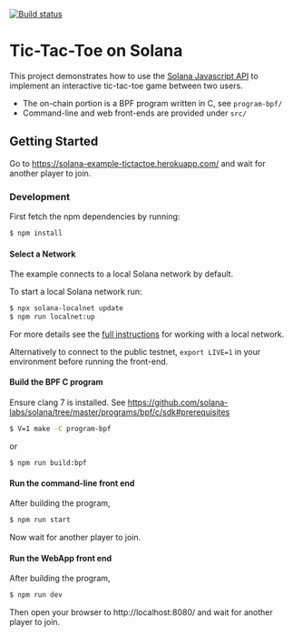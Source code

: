 [![Build status][travis-image]][travis-url]

[travis-image]: https://api.travis-ci.org/solana-labs/example-tictactoe.svg?branch=master
[travis-url]: https://travis-ci.org/solana-labs/example-tictactoe

# Tic-Tac-Toe on Solana

This project demonstrates how to use the [Solana Javascript API](https://github.com/solana-labs/solana-web3.js)
to implement an interactive tic-tac-toe game between two users.

* The on-chain portion is a BPF program written in C, see `program-bpf/`
* Command-line and web front-ends are provided under `src/`

## Getting Started
Go to https://solana-example-tictactoe.herokuapp.com/ and wait for another player to join.

### Development

First fetch the npm dependencies by running:
```sh
$ npm install
```

#### Select a Network
The example connects to a local Solana network by default.

To start a local Solana network run:
```bash
$ npx solana-localnet update
$ npm run localnet:up
```
For more details see the [full instructions](https://github.com/solana-labs/solana-web3.js#local-network)
for working with a local network.

Alternatively to connect to the public testnet, `export LIVE=1` in your environment before running the front-end.

#### Build the BPF C program
Ensure clang 7 is installed.  See https://github.com/solana-labs/solana/tree/master/programs/bpf/c/sdk#prerequisites

```sh
$ V=1 make -C program-bpf
```
or
```
$ npm run build:bpf
```

#### Run the command-line front end
After building the program,

```sh
$ npm run start
```

Now wait for another player to join.

#### Run the WebApp front end
After building the program,

```sh
$ npm run dev
```

Then open your browser to http://localhost:8080/ and wait for another player to join.
